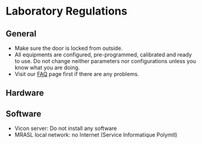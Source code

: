# Laboratory Regulations

## General
* Make sure the door is locked from outside.
* All equipments are configured, pre-programmed, calibrated and ready to use. Do not change neither parameters nor configurations unless you know what you are doing.
* Visit our [FAQ](/faq.md) page first if there are any problems.

## Hardware

## Software
* Vicon server: Do not install any software
* MRASL local network: no Internet (Service Informatique Polymtl)
